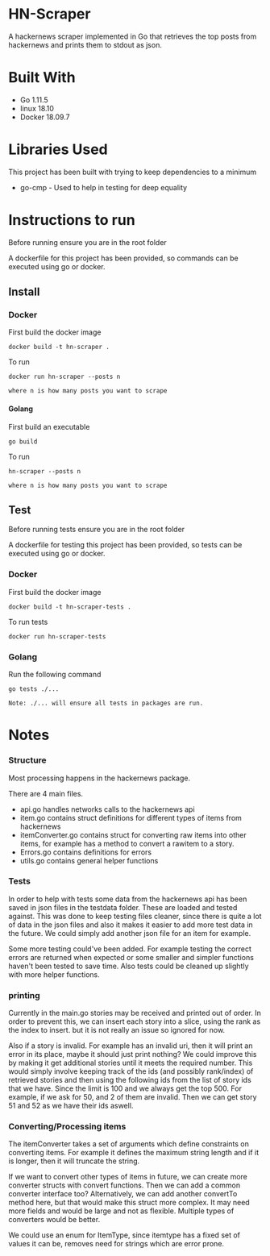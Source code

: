 # HN-Scraper

A hackernews scraper implemented in Go that retrieves the top posts from hackernews and prints them to stdout as json.

# Built With 
* Go     1.11.5 
* linux  18.10
* Docker 18.09.7

# Libraries Used

This project has been built with trying to keep dependencies to a minimum

* go-cmp - Used to help in testing for deep equality


# Instructions to run

Before running ensure you are in the root folder

A dockerfile for this project has been provided, so commands can be executed using go or docker.

## Install

### Docker

First build the docker image

```
docker build -t hn-scraper .
```

To run 

```
docker run hn-scraper --posts n

where n is how many posts you want to scrape
```


#### Golang


First build an executable

```
go build
```

To run 

```
hn-scraper --posts n

where n is how many posts you want to scrape
```


## Test

Before running tests ensure you are in the root folder

A dockerfile for testing this project has been provided, so tests can be executed using go or docker.



### Docker

First build the docker image

```
docker build -t hn-scraper-tests .
```

To run tests

```
docker run hn-scraper-tests
```


### Golang

  Run the following command 

```
go tests ./...

Note: ./... will ensure all tests in packages are run.
```



# Notes

### Structure

Most processing happens in the hackernews package.

There are 4 main files.
* api.go handles networks calls to the hackernews api
* item.go contains struct definitions for different types of items from hackernews
* itemConverter.go contains struct for converting raw items into other items, for example has a method to convert a rawitem to a story.
* Errors.go contains definitions for errors 
* utils.go contains general helper functions 

### Tests

In order to help with tests some data from the hackernews api has been saved in json files in the testdata folder.
These are loaded and tested against.
This was done to keep testing files cleaner, since there is quite a lot of data in the json files and also it makes it easier to add more test data in the future.
We could simply add another json file for an item for example.

Some more testing could've been added. 
For example testing the correct errors are returned when expected or some smaller and simpler functions haven't been tested to save time.
Also tests could be cleaned up slightly with more helper functions.

### printing

Currently in the main.go stories may be received and printed out of order.
In order to prevent this, we can insert each story into a slice, using the rank as the index to insert.
but it is not really an issue so ignored for now.

Also if a story is invalid. For example has an invalid uri, then it will print an error in its place, maybe it should just print nothing?
We could improve this by making it get additional stories until it meets the required number.
This would simply involve keeping track of the ids (and possibly rank/index) of retrieved stories and then using the following ids from the list of story ids that we have. Since the limit is 100 and we always get the top 500. For example, if we ask for 50, and 2 of them are invalid. Then we can get story 51 and 52 as we have their ids aswell.

### Converting/Processing items

The itemConverter takes a set of arguments which define constraints on converting items.
For example it defines the maximum string length and if it is longer, then it will truncate the string.

If we want to convert other types of items in future, we can create more converter structs with convert functions. Then we can add a common converter interface too?
Alternatively, we can add another convertTo method here, but that would make this struct more complex. It may need more fields and would be large and not as flexible.
Multiple types of converters would be better.

We could use an enum for ItemType, since itemtype has a fixed set of values it can be, removes need for strings which are error prone.